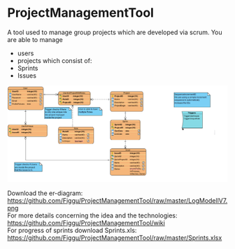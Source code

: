 # ProjectManagementTool
A tool used to manage  group projects which are developed via scrum.
You are able to manage
- users
- projects which consist of:
 - Sprints
 - Issues

![Picture not loading](https://github.com/Figgu/ProjectManagementTool/blob/master/LogModellV7.png "Logisches Modell")

Download the er-diagram: https://github.com/Figgu/ProjectManagementTool/raw/master/LogModellV7.png<br/>
For more details concerning the idea and the technologies: https://github.com/Figgu/ProjectManagementTool/wiki<br/>
For progress of sprints download Sprints.xls: https://github.com/Figgu/ProjectManagementTool/raw/master/Sprints.xlsx
